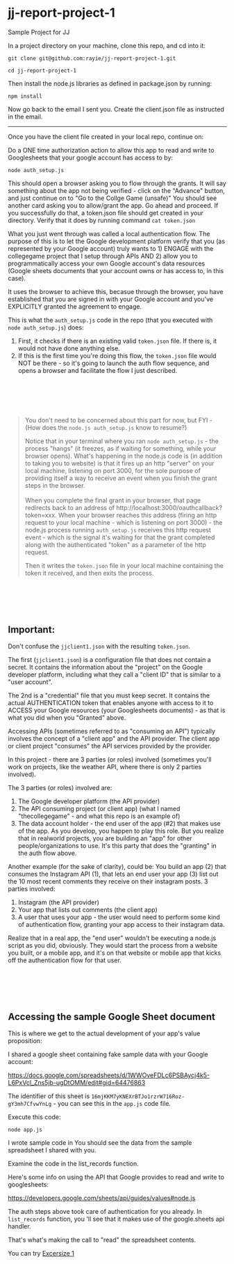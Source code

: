 # jj-report-project-1

Sample Project for JJ

In a project directory on your machine, clone this repo, and cd into it:

```
git clone git@github.com:rayie/jj-report-project-1.git

cd jj-report-project-1
```

Then install the node.js libraries as defined in package.json by running:

```
npm install
```

Now go back to the email I sent you.
Create the client.json file as instructed in the email.

---

Once you have the client file created in your local repo, continue on:

Do a ONE time authorization action to allow this app to read and write to Googlesheets that your google account has access to by:

```
node auth_setup.js
```

This should open a browser asking you to flow through the grants. It will say something about the app not being verified - click on the "Advance" button, and just continue on to "Go to the Collge Game (unsafe)"
You should see another card asking you to allow/grant the app. Go ahead and proceed.
If you successfully do that, a token.json file should get created in your directory. Verify that it does by running command `cat token.json`

What you just went through was called a local authentication flow. The purpose of this is to let the Google development platform verify that you (as represented by your Google account) truly wants to 1) ENGAGE with the collegegame project that I setup through APIs AND 2) allow you to programmatically access your own Google account's data resources (Google sheets documents that your account owns or has access to, in this case).

It uses the browser to achieve this, becasue through the browser, you have established that you are signed in with your Google account and you've EXPLICITLY granted the agreement to engage.

This is what the `auth_setup.js` code in the repo (that you executed with `node auth_setup.js`) does:

1. First, it checks if there is an existing valid `token.json` file. If there is, it would not have done anything else.
2. If this is the first time you're doing this flow, the `token.json` file would NOT be there - so it's going to launch the auth flow sequence, and opens a browser and facilitate the flow I just described.

## <br/><br/>

> You don't need to be concerned about this part for now, but FYI - (How does the `node.js auth_setup.js` know to resume?)
>
> Notice that in your terminal where you ran `node auth_setup.js` - the process "hangs" (it freezes, as if waiting for something, while your browser opens). What's happening in the node.js code is (in addition to taking you to website) is that it fires up an http "server" on your local machine, listening on port 3000, for the sole purpose of providing itself a way to receive an event when you finish the grant steps in the browser.
> <br/><br/>
> When you complete the final grant in your browser, that page redirects back to an address of http://localhost:3000/oauthcallback?token=xxx. When your browser reaches this address (firing an http request to your local machine - which is listening on port 3000) - the node.js process running `auth_setup.js` receives this http request event - which is the signal it's waiting for that the grant completed along with the authenticated "token" as a parameter of the http request.
>
> Then it writes the `token.json` file in your local machine containing the token it received, and then exits the process.

## <br/><br/>

## Important:

Don't confuse the `jjclient1.json` with the resulting `token.json`.

The first (`jjclient1.json`) is a configuration file that does not contain a secret. It contains the information about the "project" on the Google developer platform, including what they call a "client ID" that is similar to a "user account".

The 2nd is a "credential" file that you must keep secret. It contains the actual AUTHENTICATION token that enables anyone with access to it to ACCESS your Google resources (your Googlesheets documents) - as that is what you did when you "Granted" above.

Accessing APIs (sometimes referred to as "consuming an API") typically involves the concept of a "client app" and the API provider. The client app or client project "consumes" the API services provided by the provider.

In this project - there are 3 parties (or roles) involved (sometimes you'll work on projects, like the weather API, where there is only 2 parties involved).

The 3 parties (or roles) involved are:

1.  The Google developer platform (the API provider)
2.  The API consuming project (or client app) (what I named "thecollegegame" - and what this repo is an example of)
3.  The data account holder - the end user of the app (#2) that makes use of the app. As you develop, you happen to play this role. But you realize that in realworld projects, you are building an "app" for other people/organizations to use. It's this party that does the "granting" in the auth flow above.

Another example (for the sake of clarity), could be:
You build an app (2) that consumes the Instagram API (1), that lets an end user your app (3) list out the 10 most recent comments they receive on their instagram posts. 3 parties involved:

1.  Instagram (the API provider)
2.  Your app that lists out comments (the client app)
3.  A user that uses your app - the user would need to perform some kind of authentication flow, granting your app access to their instagram data.

Realize that in a real app, the "end user" wouldn't be executing a node.js script as you did, obviously. They would start the process from a website you built, or a mobile app, and it's on that website or mobile app that kicks off the authentication flow for that user.

## <br/><br/>

## Accessing the sample Google Sheet document

This is where we get to the actual development of your app's value proposition:

I shared a google sheet containing fake sample data with your Google account:

https://docs.google.com/spreadsheets/d/1WWOveFDLc6PSBAycj4k5-L6PxVcl_Zns5jb-ugDtOMM/edit#gid=64476863

The identifier of this sheet is `16mjKKM7yKNEXrBTJo1rzrW716Roz-gY3mh7CfvwYnLg` - you can see this in the `app.js` code file.

Execute this code:

```
node app.js
```

I wrote sample code in
You should see the data from the sample spreadsheet I shared with you.

Examine the code in the list_records function.

Here's some info on using the API that Google provides to read and write to googlesheets:

https://developers.google.com/sheets/api/guides/values#node.js

The auth steps above took care of authentication for you already. In `list_records` function, you 'll see that it makes use of the google.sheets api handler.

That's what's making the call to "read" the spreadsheet contents.

You can try [Excersize 1](exercise1.md)
